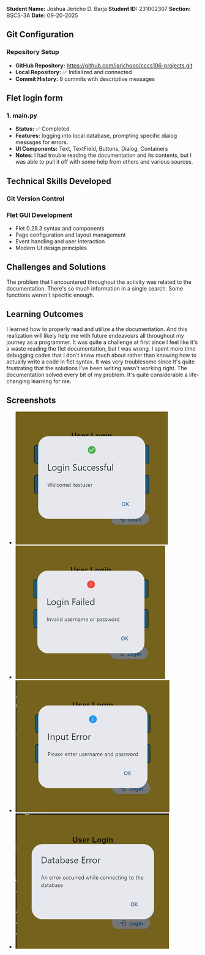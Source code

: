**Student Name:** Joshua Jericho D. Barja
**Student ID:** 231002307
**Section:** BSCS-3A
**Date:** 09-20-2025

## Git Configuration

### Repository Setup
- **GitHub Repository:** https://github.com/jarichooo/cccs106-projects.git
- **Local Repository:** ✅ Initialized and connected
- **Commit History:** 8 commits with descriptive messages


## Flet login form

### 1. main.py
- **Status:** ✅ Completed
- **Features:** logging into local database, prompting specific dialog messages for errors.
- **UI Components:** Text, TextField, Buttons, Dialog, Containers
- **Notes:** I had trouble reading the documentation and its contents, but I was able to pull it off with some help from others and various sources.
## Technical Skills Developed

### Git Version Control

### Flet GUI Development
- Flet 0.28.3 syntax and components
- Page configuration and layout management
- Event handling and user interaction
- Modern UI design principles

## Challenges and Solutions
The problem that I encountered throughout the activity was related to the documentation. There's so much information in a single search. Some functions weren't specific enough.

## Learning Outcomes
I learned how to properly read and utilize a the documentation. And this realization will likely help me with future endeavours all throughout my journey as a programmer. It was quite a challenge at first since I feel like it's a waste reading the flet documentation, but I was wrong. I spent more time debugging codes that I don't know much about rather than knowing how to actually write a code in flet syntax. It was very troublesome since It's quite frustrating that the solutions I've been writing wasn't working right. The documentation solved every bit of my problem. It's quite considerable a life-changing learning for me.
## Screenshots
- ![alt text](lab3_screenshots/login_success.png)
- ![alt text](lab3_screenshots/login_fail.png)
- ![alt text](lab3_screenshots/invalid_input.png)
- ![alt text](lab3_screenshots/database_error.png)
